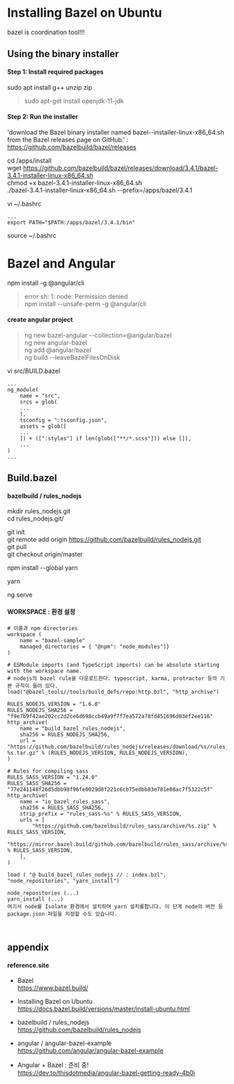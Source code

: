 # Installing Bazel on Ubuntu

bazel is coordination tool!!!

## Using the binary installer

#### Step 1: Install required packages
sudo apt install g++ unzip zip  
>sudo apt-get install openjdk-11-jdk  

#### Step 2: Run the installer
'download the Bazel binary installer named bazel-<version>-installer-linux-x86_64.sh from the Bazel releases page on GitHub.' : https://github.com/bazelbuild/bazel/releases  

cd /apps/install  
wget https://github.com/bazelbuild/bazel/releases/download/3.4.1/bazel-3.4.1-installer-linux-x86_64.sh  
chmod +x bazel-3.4.1-installer-linux-x86_64.sh  
./bazel-3.4.1-installer-linux-x86_64.sh --prefix=/apps/bazel/3.4.1  

vi ~/.bashrc  
```
...
export PATH="$PATH:/apps/bazel/3.4.1/bin"
```

source ~/.bashrc  

# Bazel and Angular

npm install -g @angular/cli  
> error sh: 1: node: Permission denied  
npm install --unsafe-perm -g @angular/cli  

#### create angular project
> ng new bazel-angular --collection=@angular/bazel  
ng new angular-bazel  
ng add @angular/bazel   
ng build --leaveBazelFilesOnDisk  

vi src/BUILD.bazel
```
...
ng_module(
    name = "src",
    srcs = glob(
    ...
    ),
    tsconfig = ":tsconfig.json",
    assets = glob([
    ...
    ]) + ([":styles"] if len(glob(["**/*.scss"])) else []),
    ...
)
...
```

## Build.bazel

#### bazelbuild / rules_nodejs

mkdir rules_nodejs.git  
cd rules_nodejs.git/  

git init  
git remote add origin https://github.com/bazelbuild/rules_nodejs.git  
git pull  
git checkout origin/master  

npm install --global yarn  

yarn  

ng serve  


#### WORKSPACE : 환경 설정
```
# 이름과 npm directories
workspace (
    name = "bazel-sample"
    managed_directories = { "@npm": "node_modules"]}
)

# ESModule imports (and TypeScript imports) can be absolute starting with the workspace name.
# nodejs의 bazel rule을 다운로드한다. typescript, karma, protractor 등의 기본 규칙이 들어 있다.
load("@bazel_tools//tools/build_defs/repo:http.bzl", "http_archive")

RULES_NODEJS_VERSION = "1.6.0"
RULES_NODEJS_SHA256 = "f9e7b9f42ae202cc2d2ce6d698ccb49a9f7f7ea572a78fd451696d03ef2ee116"
http_archive(
    name = "build_bazel_rules_nodejs",
    sha256 = RULES_NODEJS_SHA256,
    url = "https://github.com/bazelbuild/rules_nodejs/releases/download/%s/rules_nodejs-%s.tar.gz" % (RULES_NODEJS_VERSION, RULES_NODEJS_VERSION),
)

# Rules for compiling sass
RULES_SASS_VERSION = "1.24.0"
RULES_SASS_SHA256 = "77e241148f26d5dbb98f96fe0029d8f221c6cb75edbb83e781e08ac7f5322c5f"
http_archive(
    name = "io_bazel_rules_sass",
    sha256 = RULES_SASS_SHA256,
    strip_prefix = "rules_sass-%s" % RULES_SASS_VERSION,
    urls = [
        "https://github.com/bazelbuild/rules_sass/archive/%s.zip" % RULES_SASS_VERSION,
        "https://mirror.bazel.build/github.com/bazelbuild/rules_sass/archive/%s.zip" % RULES_SASS_VERSION,
    ],
)

load ( "@ build_bazel_rules_nodejs // : index.bzl", "node_repositories", "yarn_install")

node_repositories (...)
yarn_install (...)
여기서 node를 Isolate 환경에서 설치하여 yarn 설치를합니다. 이 단계 node의 버전 등 package.json 파일을 지정할 수도 있습니다.



```

## appendix

#### reference.site

* Bazel  
https://www.bazel.build/  

* Installing Bazel on Ubuntu  
https://docs.bazel.build/versions/master/install-ubuntu.html  

* bazelbuild / rules_nodejs  
https://github.com/bazelbuild/rules_nodejs  

* angular / angular-bazel-example  
https://github.com/angular/angular-bazel-example  

+ Angular + Bazel : 준비 중!  
https://dev.to/thisdotmedia/angular-bazel-getting-ready-4b0i
